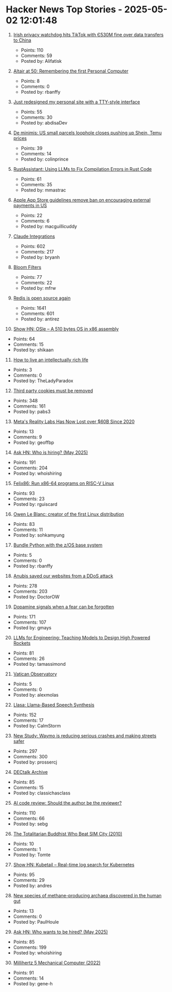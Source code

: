 # Hacker News Top Stories - 2025-05-02 12:01:48

1. [Irish privacy watchdog hits TikTok with Є530M fine over data transfers to China](https://apnews.com/article/tiktok-ireland-european-union-data-privacy-regulation-d386ec74becc716905d7f686d6a448e2)
   - Points: 110
   - Comments: 59
   - Posted by: Alifatisk

2. [Altair at 50: Remembering the first Personal Computer](https://www.goto10retro.com/p/altair-at-50-remembering-the-first)
   - Points: 8
   - Comments: 0
   - Posted by: rbanffy

3. [Just redesigned my personal site with a TTY-style interface](https://www.abdisa.me/)
   - Points: 55
   - Comments: 30
   - Posted by: abdisaDev

4. [De minimis: US small parcels loophole closes pushing up Shein, Temu prices](https://www.bbc.com/news/articles/cwy79j2n7d4o)
   - Points: 39
   - Comments: 14
   - Posted by: colinprince

5. [RustAssistant: Using LLMs to Fix Compilation Errors in Rust Code](https://www.microsoft.com/en-us/research/publication/rustassistant-using-llms-to-fix-compilation-errors-in-rust-code/)
   - Points: 61
   - Comments: 35
   - Posted by: mmastrac

6. [Apple App Store guidelines remove ban on encouraging external payments in US](https://developer.apple.com/app-store/review/guidelines/)
   - Points: 22
   - Comments: 6
   - Posted by: macguillicuddy

7. [Claude Integrations](https://www.anthropic.com/news/integrations)
   - Points: 602
   - Comments: 217
   - Posted by: bryanh

8. [Bloom Filters](https://eli.thegreenplace.net/2025/bloom-filters/)
   - Points: 77
   - Comments: 22
   - Posted by: mfrw

9. [Redis is open source again](https://antirez.com/news/151)
   - Points: 1641
   - Comments: 601
   - Posted by: antirez

10. [Show HN: OSle – A 510 bytes OS in x86 assembly](https://github.com/shikaan/osle)
   - Points: 64
   - Comments: 15
   - Posted by: shikaan

11. [How to live an intellectually rich life](https://utsavmamoria.substack.com/p/how-to-live-an-intellectually-rich)
   - Points: 3
   - Comments: 0
   - Posted by: TheLadyParadox

12. [Third party cookies must be removed](https://w3ctag.github.io/web-without-3p-cookies/)
   - Points: 348
   - Comments: 161
   - Posted by: pabs3

13. [Meta's Reality Labs Has Now Lost over $60B Since 2020](https://meta.slashdot.org/story/25/05/01/206224/metas-reality-labs-has-now-lost-over-60-billion-since-2020)
   - Points: 13
   - Comments: 9
   - Posted by: geoffbp

14. [Ask HN: Who is hiring? (May 2025)](undefined)
   - Points: 191
   - Comments: 204
   - Posted by: whoishiring

15. [Felix86: Run x86-64 programs on RISC-V Linux](https://felix86.com/)
   - Points: 93
   - Comments: 23
   - Posted by: rguiscard

16. [Owen Le Blanc: creator of the first Linux distribution](https://lwn.net/Articles/1017846/)
   - Points: 83
   - Comments: 11
   - Posted by: sohkamyung

17. [Bundle Python with the z/OS base system](https://ibm-z-hardware-and-operating-systems.ideas.ibm.com/ideas/ZOS-I-3993)
   - Points: 5
   - Comments: 0
   - Posted by: rbanffy

18. [Anubis saved our websites from a DDoS attack](https://fabulous.systems/posts/2025/05/anubis-saved-our-websites-from-a-ddos-attack/)
   - Points: 278
   - Comments: 203
   - Posted by: DoctorOW

19. [Dopamine signals when a fear can be forgotten](https://picower.mit.edu/news/dopamine-signals-when-fear-can-be-forgotten)
   - Points: 171
   - Comments: 107
   - Posted by: gmays

20. [LLMs for Engineering: Teaching Models to Design High Powered Rockets](https://arxiv.org/abs/2504.19394)
   - Points: 81
   - Comments: 26
   - Posted by: tamassimond

21. [Vatican Observatory](https://www.vaticanobservatory.org/telescopes/va/)
   - Points: 5
   - Comments: 0
   - Posted by: alexmolas

22. [Llasa: Llama-Based Speech Synthesis](https://llasatts.github.io/llasatts/)
   - Points: 152
   - Comments: 17
   - Posted by: CalmStorm

23. [New Study: Waymo is reducing serious crashes and making streets safer](https://waymo.com/blog/2025/05/waymo-making-streets-safer-for-vru)
   - Points: 297
   - Comments: 300
   - Posted by: prossercj

24. [DECtalk Archive](https://dectalk.nu/)
   - Points: 85
   - Comments: 15
   - Posted by: classichasclass

25. [AI code review: Should the author be the reviewer?](https://www.greptile.com/blog/ai-code-reviews-conflict)
   - Points: 110
   - Comments: 66
   - Posted by: sebg

26. [The Totalitarian Buddhist Who Beat SIM City (2010)](https://web.archive.org/web/20211117094441/https://www.vice.com/en/article/4w4kg3/the-totalitarian-buddhist-who-beat-sim-city)
   - Points: 10
   - Comments: 1
   - Posted by: Tomte

27. [Show HN: Kubetail – Real-time log search for Kubernetes](https://github.com/kubetail-org/kubetail)
   - Points: 95
   - Comments: 29
   - Posted by: andres

28. [New species of methane-producing archaea discovered in the human gut](https://phys.org/news/2025-04-microbiologists-species-methane-archaea-human.html)
   - Points: 13
   - Comments: 0
   - Posted by: PaulHoule

29. [Ask HN: Who wants to be hired? (May 2025)](undefined)
   - Points: 85
   - Comments: 199
   - Posted by: whoishiring

30. [Millihertz 5 Mechanical Computer (2022)](https://www.srimech.com/MHZ5.html)
   - Points: 91
   - Comments: 14
   - Posted by: gene-h

